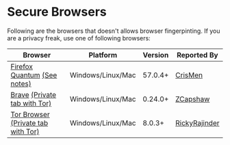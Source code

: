 # Secure Browsers
Following are the browsers that doesn't allows browser fingerpinting. If you are a privacy freak, use one of following browsers:

| Browser | Platform | Version | Reported By |
| ------------- | ------------- | ------------- | ------------- |
| [Firefox Quantum](https://www.mozilla.org/en-US/firefox/) [(See notes)](firefox_quantum_notes.md) | Windows/Linux/Mac | 57.0.4+ | [CrisMen](https://github.com/CrisMen) |
| [Brave](https://brave.com/) [(Private tab with Tor)](https://brave.com/tor-tabs-beta) | Windows/Linux/Mac | 0.24.0+| [ZCapshaw](https://github.com/zcapshaw) |
| [Tor Browser](https://brave.com/) [(Private tab with Tor)](https://www.torproject.org/download/download) | Windows/Linux/Mac | 8.0.3+| [RickyRajinder](https://github.com/rickyrajinder) |

